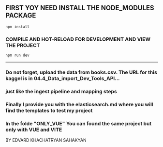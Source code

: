 ## FIRST YOY NEED INSTALL THE NODE_MODULES PACKAGE 

```sh
npm install
```

### COMPILE AND HOT-RELOAD FOR DEVELOPMENT AND VIEW THE PROJECT

```sh
npm run dev
```

<hr>

### Do not forget, upload the data from books.csv. The URL for this kaggel is in 04.4_Data_import_Dev_Tools_API... 
### just like the ingest pipeline and mapping steps

### Finally I provide you with the elasticsearch.md where you will find the templates to test my project

### In the folde "ONLY_VUE" You can found the same project but only with VUE and VITE 

BY EDVARD KHACHATRYAN SAHAKYAN
